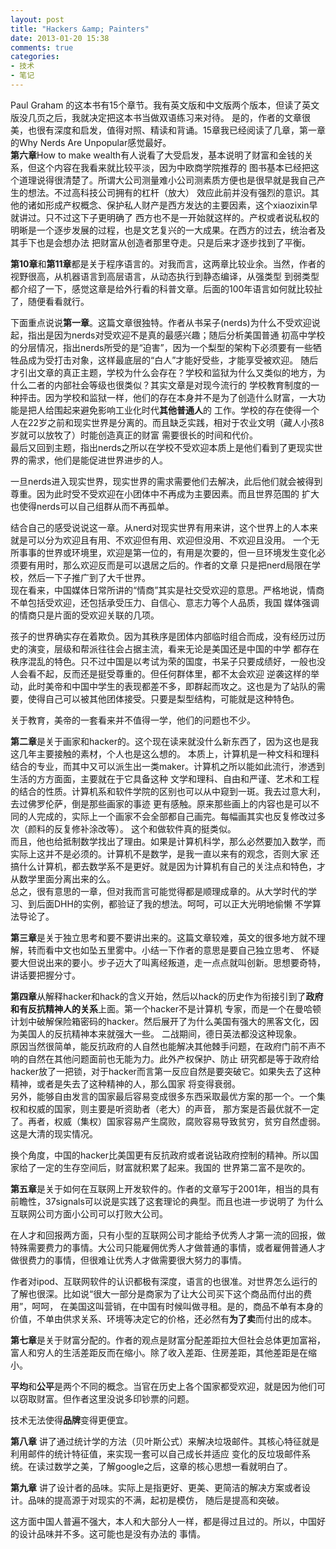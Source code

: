 ```yaml
---
layout: post
title: "Hackers &amp; Painters"
date: 2013-01-20 15:38
comments: true
categories: 
- 技术
- 笔记
---
```


Paul Graham 的这本书有15个章节。我有英文版和中文版两个版本，但读了英文版没几页之后，我就决定把这本书当做双语练习来对待。
是的，作者的文章很美，也很有深度和启发，值得对照、精读和背诵。15章我已经阅读了几章，第一章的Why Nerds Are Unpopular感觉最好。  
**第六章**How to make wealth有人说看了大受启发，基本说明了财富和金钱的关系，但这个内容在我看来就比较平淡，因为中欧商学院推荐的
图书基本已经把这个道理说得很清楚了。所谓大公司测量难小公司测素质方便也是很早就是我自己产生的想法。不过高科技公司拥有的杠杆（放大）
效应此前并没有强烈的意识。其他的诸如形成产权概念、保护私人财产是西方发达的主要因素，这个xiaozixin早就讲过。只不过这下子更明确了
西方也不是一开始就这样的。产权或者说私权的明晰是一个逐步发展的过程，也是文艺复兴的一大成果。在西方的过去，统治者及其手下也是会想办法
把财富从创造者那里夺走。只是后来才逐步找到了平衡。

**第10章**和**第11章**都是关于程序语言的。对我而言，这两章比较业余。当然，作者的视野很高，从机器语言到高层语言，从动态执行到静态编译，从强类型
到弱类型都介绍了一下，感觉这章是给外行看的科普文章。后面的100年语言如何就比较扯了，随便看看就行。

下面重点说说**第一章**。这篇文章很独特。作者从书呆子(nerds)为什么不受欢迎说起，指出是因为nerds对受欢迎不是真的最感兴趣；随后分析美国普通
初高中学校的分层情况，指出nerds所受的是“迫害”，因为一个梨型的架构下必须要有一些牺牲品成为受打击对象，这样最底层的“白人”才能好受些，才能享受被欢迎。
随后才引出文章的真正主题，学校为什么会存在？学校和监狱为什么又类似的地方，为什么二者的内部社会等级也很类似？其实文章是对现今流行的
学校教育制度的一种抨击。因为学校和监狱一样，他们的存在本身并不是为了创造什么财富，一大功能是把人给围起来避免影响工业化时代**其他普通人**的
工作。学校的存在使得一个人在22岁之前和现实世界是分离的。而且缺乏实践，相对于农业文明（藏人小孩8岁就可以放牧了）时能创造真正的财富
需要很长的时间和代价。  
最后又回到主题，指出nerds之所以在学校不受欢迎本质上是他们看到了更现实世界的需求，他们是能促进世界进步的人。

一旦nerds进入现实世界，现实世界的需求需要他们去解决，此后他们就会被得到尊重。因为此时受不受欢迎在小团体中不再成为主要因素。而且世界范围的
扩大也使得nerds可以自己组群从而不再孤单。

结合自己的感受说说这一章。从nerd对现实世界有用来讲，这个世界上的人本来就是可以分为欢迎且有用、不欢迎但有用、欢迎但没用、不欢迎且没用。
一个无所事事的世界或环境里，欢迎是第一位的，有用是次要的，但一旦环境发生变化必须要有用时，那么欢迎反而是可以退居之后的。作者的文章
只是把nerd局限在学校，然后一下子推广到了大千世界。  
现在看来，中国媒体日常所讲的“情商”其实是社交受欢迎的意思。严格地说，情商不单包括受欢迎，还包括承受压力、自信心、意志力等个人品质，我国
媒体强调的情商只是片面的受欢迎关联的几项。

孩子的世界确实存在着欺负。因为其秩序是团体内部临时组合而成，没有经历过历史的演变，层级和帮派往往会占据主流，看来无论是美国还是中国的中学
都存在秩序混乱的特色。只不过中国是以考试为荣的国度，书呆子只要成绩好，一般也没人会看不起，反而还是挺受尊重的。但任何群体里，都不太会欢迎
逆袭这样的举动，此时美帝和中国中学生的表现都差不多，即群起而攻之。这也是为了站队的需要，使得自己可以被其他团体接受。只要是梨型结构，可能就是这种特色。

关于教育，美帝的一套看来并不值得一学，他们的问题也不少。  

**第二章**是关于画家和hacker的。这个现在读来就没什么新东西了，因为这也是我这几年主要接触的素材，个人也是这么想的。
本质上，计算机是一种文科和理科结合的专业，而其中又可以派生出一类maker。计算机之所以能如此流行，渗透到生活的方方面面，主要就在于它具备这种
文学和理科、自由和严谨、艺术和工程的结合的性质。计算机系和软件学院的区别也可以从中窥到一斑。我去过意大利，去过佛罗伦萨，倒是那些画家的事迹
更有感触。原来那些画上的内容也是可以不同的人完成的，实际上一个画家不会全部都自己画完。每幅画其实也反复修改过多次（颜料的反复修补涂改等）。
这个和做软件真的挺类似。  
而且，他也给抵制数学找出了理由。如果是计算机科学，那么必然要加入数学，而实际上这并不是必须的。计算机不是数学，是我一直以来有的观念，否则大家
还搞什么计算机，都去数学系不是更好。就是因为计算机有自己的关注点和特色，才从数学里面分离出来的么。  
总之，很有意思的一章，但对我而言可能觉得都是顺理成章的。从大学时代的学习、到后面DHH的实例，都验证了我的想法。呵呵，可以正大光明地偷懒
不学算法导论了。

**第三章**是关于独立思考和要不要讲出来的。这篇文章较难，英文的很多地方就不理解，转而看中文也如坠五里雾中。小结一下作者的意思是要自己独立思考、
怀疑要大但说出来的要小。步子迈大了叫离经叛道，走一点点就叫创新。思想要奇特，讲话要把握分寸。

**第四章**从解释hacker和hack的含义开始，然后以hack的历史作为衔接引到了**政府和有反抗精神人的关系**上面。第一个hacker不是计算机
专家，而是一个在曼哈顿计划中破解保险箱密码的hacker。然后展开了为什么美国有强大的黑客文化，因为美国人的反抗精神本来就强大一些。
二战期间，德日英法都没这种现象。  
原因当然很简单，能反抗政府的人自然也能解决其他棘手问题，在政府门前不声不响的自然在其他问题面前也无能为力。此外产权保护、防止
研究都是等于政府给hacker放了一把锁，对于hacker而言第一反应自然是要突破它。如果失去了这种精神，或者是失去了这种精神的人，那么国家
将变得衰弱。  
另外，能够自由发言的国家最后容易变成很多东西采取最优方案的那一个。一个集权和权威的国家，则主要是听资助者（老大）的声音，
那方案是否最优就不一定了。再者，权威（集权）国家容易产生腐败，腐败容易导致贫穷，贫穷自然虚弱。这是大清的现实情况。  

换个角度，中国的hacker比美国更有反抗政府或者说钻政府控制的精神。所以国家给了一定的生存空间后，财富就积累了起来。我国的
世界第二富不是吹的。

**第五章**是关于如何在互联网上开发软件的。作者的文章写于2001年，相当的具有前瞻性，37signals可以说是实践了这套理论的典型。而且也进一步说明了
为什么互联网公司方面小公司可以打败大公司。

在人才和回报两方面，只有小型的互联网公司才能给予优秀人才第一流的回报，做特殊需要费力的事情。大公司只能雇佣优秀人才做普通的事情，或者雇佣普通人才
做很费力的事情，但很难让优秀人才做需要很大努力的事情。

作者对ipod、互联网软件的认识都极有深度，语言的也很准。对世界怎么运行的了解也很深。比如说“很大一部分是商家为了让大公司买下这个商品而付出的费用”，呵呵，
在美国这叫营销，在中国有时候叫做寻租。是的，商品不单有本身的价值，不单由供求关系、环境等决定它的价格，还必然有**为了卖**而付出的成本。

**第七章**是关于财富分配的。作者的观点是财富分配差距拉大但社会总体更加富裕，富人和穷人的生活差距反而在缩小。除了收入差距、住房差距，其他差距是在缩小。

**平均**和**公平**是两个不同的概念。当官在历史上各个国家都受欢迎，就是因为他们可以窃取财富。但作者这里没说多印钞票的问题。

技术无法使得**品牌**变得更便宜。


**第八章** 讲了通过统计学的方法（贝叶斯公式）来解决垃圾邮件。其核心特征就是利用邮件的统计特征值，来实现一套可以自己成长并适应
变化的反垃圾邮件系统。在读过数学之美，了解google之后，这章的核心思想一看就明白了。

**第九章** 讲了设计者的品味。实际上是指更好、更美、更简洁的解决方案或者设计。品味的提高源于对现实的不满，起初是模仿，
随后是提高和突破。

这方面中国人普遍不强大，本人和大部分人一样，都是得过且过的。所以，中国好的设计品味并不多。这可能也是没有办法的
事情。
